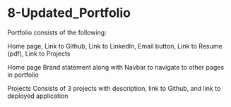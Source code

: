 # 8-Updated_Portfolio

Portfolio consists of the following:

Home page, Link to Github, Link to LinkedIn, Email button, Link to Resume (pdf), Link to Projects

Home page
    Brand statement along with Navbar to navigate to other pages in portfolio

Projects
    Consists of 3 projects with description, link to Github, and link to deployed application

    